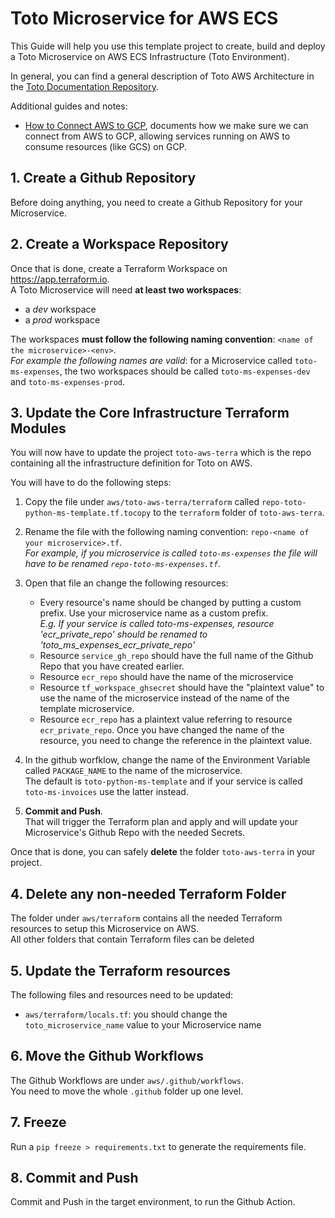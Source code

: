 # Toto Microservice for AWS ECS

This Guide will help you use this template project to create, build and deploy a Toto Microservice on AWS ECS Infrastructure (Toto Environment).

In general, you can find a general description of Toto AWS Architecture in the [Toto Documentation Repository](https://github.com/nicolasances/toto). 

Additional guides and notes:
 * [How to Connect AWS to GCP](./connecting-aws-to-gcp.md), documents how we make sure we can connect from AWS to GCP, allowing services running on AWS to consume resources (like GCS) on GCP.

## 1. Create a Github Repository
Before doing anything, you need to create a Github Repository for your Microservice.

## 2. Create a Workspace Repository
Once that is done, create a Terraform Workspace on https://app.terraform.io. <br>
A Toto Microservice will need **at least two workspaces**: 
* a *dev* workspace
* a *prod* workspace

The workspaces **must follow the following naming convention**: `<name of the microservice>-<env>`. <br>
*For example the following names are valid*: for a Microservice called `toto-ms-expenses`, the two workspaces should be called `toto-ms-expenses-dev` and `toto-ms-expenses-prod`.

## 3. Update the Core Infrastructure Terraform Modules
You will now have to update the project `toto-aws-terra` which is the repo containing all the infrastructure definition for Toto on AWS. 

You will have to do the following steps: 

1. Copy the file under `aws/toto-aws-terra/terraform` called `repo-toto-python-ms-template.tf.tocopy` to the `terraform` folder of `toto-aws-terra`.

2. Rename the file with the following naming convention: `repo-<name of your microservice>.tf`. <br>
*For example, if you microservice is called `toto-ms-expenses` the file will have to be renamed `repo-toto-ms-expenses.tf`*.

3. Open that file an change the following resources:
    * Every resource's name should be changed by putting a custom prefix. Use your microservice name as a custom prefix. <br>
    *E.g. If your service is called toto-ms-expenses, resource 'ecr_private_repo' should be renamed to 'toto_ms_expenses_ecr_private_repo'*
    * Resource `service_gh_repo` should have the full name of the Github Repo that you have created earlier. 
    * Resource `ecr_repo` should have the name of the microservice
    * Resource `tf_workspace_ghsecret` should have the "plaintext value" to use the name of the microservice instead of the name of the template microservice.
    * Resource `ecr_repo` has a plaintext value referring to resource `ecr_private_repo`. Once you have changed the name of the resource, you need to change the reference in the plaintext value.

4. In the github worfklow, change the name of the Environment Variable called `PACKAGE_NAME` to the name of the microservice. <br>
The default is `toto-python-ms-template` and if your service is called `toto-ms-invoices` use the latter instead.

5. **Commit and Push**. <br>
That will trigger the Terraform plan and apply and will update your Microservice's Github Repo with the needed Secrets. 

Once that is done, you can safely **delete** the folder `toto-aws-terra` in your project. 

## 4. Delete any non-needed Terraform Folder
The folder under `aws/terraform` contains all the needed Terraform resources to setup this Microservice on AWS. <br>
All other folders that contain Terraform files can be deleted

## 5. Update the Terraform resources
The following files and resources need to be updated: 
* `aws/terraform/locals.tf`: you should change the `toto_microservice_name` value to your Microservice name

## 6. Move the Github Workflows
The Github Workflows are under `aws/.github/workflows`. <br>
You need to move the whole `.github` folder up one level. 

## 7. Freeze
Run a `pip freeze > requirements.txt` to generate the requirements file. 

## 8. Commit and Push
Commit and Push in the target environment, to run the Github Action.